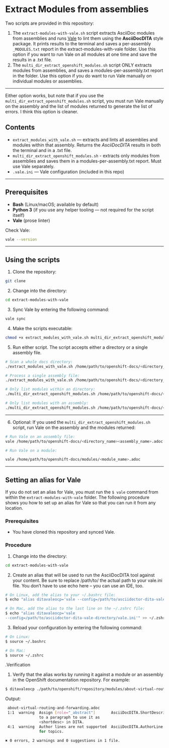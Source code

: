 # Extract Modules from assemblies

Two scripts are provided in this repository:

1. The `extract-modules-with-vale.sh` script extracts AsciiDoc modules from assemblies and runs [Vale](https://vale.sh/) to lint them using the **AsciiDocDITA** style package. It prints results to the terminal and saves a per-assembly `_MODULES.txt` report in the extract-modules-with-vale folder. Use this option if you want to run Vale on all modules at one time and save the results in a .txt file.
2. The `multi_dir_extract_openshift_modules.sh` script ONLY extracts modules from assemblies, and saves a modules-per-assembly.txt report in the folder. Use this option if you do want to run Vale manually on individual modules or assemblies.
---

Either option works, but note that if you use the `multi_dir_extract_openshift_modules.sh` script, you must run Vale manually on the assembly and the list of modules returned to generate the list of errors. I think this option is cleaner. 

## Contents

- `extract_modules_with_vale.sh` — extracts and lints all assemblies and modules within that assembly. Returns the *AsciiDocDITA* results in both the terminal and in a .txt file.
- `multi_dir_extract_openshift_modules.sh` - extracts only modules from assemblies and saves them in a modules-per-assembly.txt report. Must use Vale separately.
- `.vale.ini` — Vale configuration (included in this repo)
---

## Prerequisites

- **Bash** (Linux/macOS; available by default)
- **Python 3** (if you use any helper tooling — not required for the script itself)
- **Vale** (prose linter)

Check Vale:

```bash
vale --version
```
---

## Using the scripts

1. Clone the repository:

```bash
git clone 
```
2. Change into the directory:

```bash
cd extract-modules-with-vale
```
3. Sync Vale by entering the following command:

 ```bash
vale sync
```

4. Make the scripts executable:
```bash
chmod +x extract_modules_with_vale.sh multi_dir_extract_openshift_modules.sh
```
5. Run either script. The script accepts either a directory or a single assembly file.

```bash
# Scan a whole docs directory:
./extract_modules_with_vale.sh /home/path/to/openshift-docs/<directory_name>

# Process a single assembly file:
./extract_modules_with_vale.sh /home/path/to/openshift-docs/<directory_name>/<assembly_name>.adoc

# Only list modules within an directory:
./multi_dir_extract_openshift_modules.sh /home/path/to/openshift-docs/<directory_name>

# Only list modules with an assembly:
./multi_dir_extract_openshift_modules.sh /home/path/to/openshift-docs/<directory_name>/<assembly_name>.adoc
```
---

6. Optional: If you used the `multi_dir_extract_openshift_modules.sh` script, run Vale on the assembly and the modules returned:
```bash
# Run Vale on an assembly file:
vale /home/path/to/openshift-docs/<directory_name><assembly_name>.adoc

# Run Vale on a module:

vale /home/path/to/openshift-docs/modules/<module_name>.adoc
```

---

## Setting an alias for Vale
If you do not set an alias for Vale, you must run the `$ vale` command from within the `extract-modules-with-vale` folder. The following procedure shows you how to set up an alias for Vale so that you can run it from any location.

### Prerequisites

* You have cloned this repository and synced Vale.

### Procedure

1. Change into the directory:

```bash
cd extract-modules-with-vale
```

2. Create an alias that will be used to run the AsciiDocDITA tool against your content. Be sure to replace /path/to/ the actual path to your vale.ini file. You don’t have to use echo here – you can use an IDE, too.
```bash
# On Linux, add the alias to your ~/.bashrc file:
$ echo "alias ditavaleocp='vale --config=/path/to/asciidoctor-dita-vale-directory/vale.ini'" >> ~/.bashrc

# On Mac, add the alias to the last line on the ~/.zshrc file:
$ echo "alias ditavaleocp='vale 
--config=/path/to/asciidoctor-dita-vale-directory/vale.ini'" >> ~/.zshrc
```

3. Reload your configuration by entering the following command:
```bash
# On Linux:
$ source ~/.bashrc

# On Mac:
$ source ~/.zshrc
```

.Verification

1. Verify that the alias works by running it against a module or an assembly in the OpenShift documentation repository. For example:
```bash
$ ditavaleocp ./path/to/openshift/repository/modules/about-virtual-routing-and-forwarding.adoc 
```
Output:
```bash
 about-virtual-routing-and-forwarding.adoc
 1:1  warning  Assign [role="_abstract"]       AsciiDocDITA.ShortDescription 
               to a paragraph to use it as                                   
               <shortdesc> in DITA.                                          
 4:1  warning  Author lines are not supported  AsciiDocDITA.AuthorLine       
               for topics.                                                   

✖ 0 errors, 2 warnings and 0 suggestions in 1 file.
```
